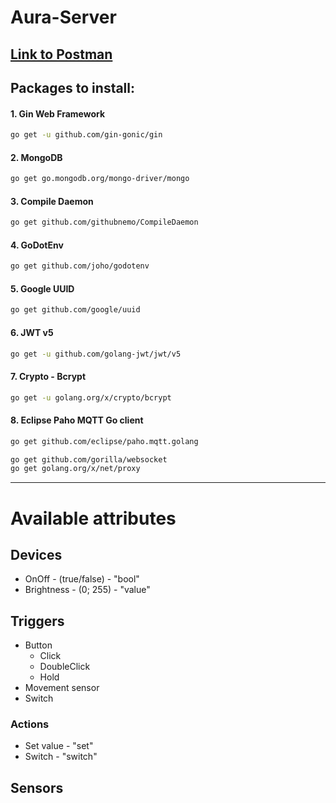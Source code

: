 # Aura-Server

## [Link to Postman](https://www.postman.com/wiaderek/workspace/aurahub)

## Packages to install:

#### 1. Gin Web Framework

```bash
go get -u github.com/gin-gonic/gin
```

#### 2. MongoDB

```bash
go get go.mongodb.org/mongo-driver/mongo
```

#### 3. Compile Daemon

```bash
go get github.com/githubnemo/CompileDaemon
```

#### 4. GoDotEnv

```bash
go get github.com/joho/godotenv
```

#### 5. Google UUID

```bash
go get github.com/google/uuid
```

#### 6. JWT v5

```bash
go get -u github.com/golang-jwt/jwt/v5
```

#### 7. Crypto - Bcrypt

```bash
go get -u golang.org/x/crypto/bcrypt
```

#### 8. Eclipse Paho MQTT Go client

```bash
go get github.com/eclipse/paho.mqtt.golang

go get github.com/gorilla/websocket
go get golang.org/x/net/proxy
```

---

# Available attributes

## Devices

- OnOff - (true/false) - "bool"
- Brightness - (0; 255) - "value"

## Triggers

- Button
  - Click
  - DoubleClick
  - Hold
- Movement sensor
- Switch

### Actions

- Set value - "set"
- Switch - "switch"

## Sensors
